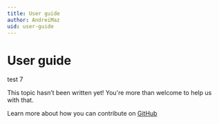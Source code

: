 ```yaml
---
title: User guide
author: AndreiMaz
uid: user-guide
---
```

# User guide

test 7

This topic hasn’t been written yet! You're more than welcome to help us with that.

Learn more about how you can contribute on [GitHub](https://github.com/nopSolutions/nopCommerce-Docs/blob/master/CONTRIBUTING.md)
